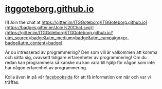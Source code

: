 [itggoteborg.github.io](http://itggotpro.ga)
=====================

[![Join the chat at https://gitter.im/ITGGoteborg/ITGGoteborg.github.io](https://badges.gitter.im/Join%20Chat.svg)](https://gitter.im/ITGGoteborg/ITGGoteborg.github.io?utm_source=badge&utm_medium=badge&utm_campaign=pr-badge&utm_content=badge)

Är du intresserad av programmering?
Den som vill är välkommen att komma och sätta sig, ovavsett tidigare erfarenheter av programmering!
Om du redan kan programmera så kanske du kan vara till hjälp för någon som inte har någon erfarenhet av programmering.

Kolla även in på vår [facebooksida](https://facebook.com/ITGGotProgrammering) för att få information om när och var vi träffas.
